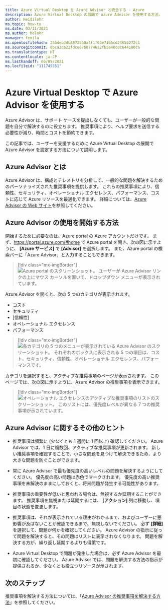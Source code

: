 ```yaml
---
title: Azure Virtual Desktop を Azure Advisor と統合する - Azure
description: Azure Virtual Desktop の展開で Azure Advisor を使用する方法。
author: Heidilohr
ms.topic: how-to
ms.date: 03/31/2021
ms.author: helohr
manager: femila
ms.openlocfilehash: 25bdeb3db8872550a4f1f03e7165cd24653272c1
ms.sourcegitcommit: 8bca2d622fdce67b07746a2fb5a40c0c644100c6
ms.translationtype: HT
ms.contentlocale: ja-JP
ms.lasthandoff: 06/09/2021
ms.locfileid: "111745351"
---
```

# <a name="use-azure-advisor-with-azure-virtual-desktop"></a>Azure Virtual Desktop で Azure Advisor を使用する

Azure Advisor は、サポート ケースを提出しなくても、ユーザーが一般的な問題を自分で解決するのに役立ちます。 推奨事項により、ヘルプ要求を送信する必要性が減り、時間とコストを節約できます。

この記事では、ユーザーを支援するために Azure Virtual Desktop の展開で Azure Advisor を設定する方法について説明します。

## <a name="what-is-azure-advisor"></a>Azure Advisor とは

Azure Advisor は、構成とテレメトリを分析して、一般的な問題を解決するためのパーソナライズされた推奨事項を提供します。 これらの推奨事項により、信頼性、セキュリティ、オペレーショナル エクセレンス、パフォーマンス、コストに応じて Azure リソースを最適化できます。 詳細については、[Azure Advisor の Web サイト](https://azure.microsoft.com/services/advisor/)を参照してください。

## <a name="how-to-start-using-azure-advisor"></a>Azure Advisor の使用を開始する方法

開始するために必要なのは、Azure portal の Azure アカウントだけです。 まず、<https://portal.azure.com/#home> で Azure portal を開き、次の図に示すように、 **[Azure サービス]** で **[Advisor]** を選択します。 また、Azure portal の検索バーに「Azure Advisor」と入力することもできます。

> [!div class="mx-imgBorder"]
> ![Azure portal のスクリーンショット。 ユーザーが Azure Advisor リンクの上にマウス カーソルを置いて、ドロップダウン メニューが表示されています。](media/azure-advisor.png)

Azure Advisor を開くと、次の 5 つのカテゴリが表示されます。

- コスト
- セキュリティ
- [信頼性]
- オペレーショナル エクセレンス
- パフォーマンス

> [!div class="mx-imgBorder"]
> ![各カテゴリの 5 つのメニューが表示されている Azure Advisor のスクリーンショット。 それぞれのボックスに表示される 5 つの項目は、コスト、セキュリティ、信頼性、オペレーショナル エクセレンス、パフォーマンスです。](media/advisor-categories.png)

カテゴリを選択すると、アクティブな推奨事項のページが表示されます。 このページでは、次の図に示すように、Azure Advisor の推奨事項を表示できます。

> [!div class="mx-imgBorder"]
> ![オペレーショナル エクセレンスのアクティブな推奨事項のリストのスクリーンショット。 このリストには、優先度レベルが異なる 7 つの推奨事項が示されています。](media/active-suggestions.png)

## <a name="additional-tips-for-azure-advisor"></a>Azure Advisor に関するその他のヒント

- 推奨事項は頻繁に (少なくとも 1 週間に 1 回以上) 確認してください。 Azure Advisor では、1 日に複数回、アクティブな推奨事項が更新されます。 新しい推奨事項を確認することで、小さな問題を見つけて解決できるため、より大きな問題を防ぐことができます。

- 常に Azure Advisor で最も優先度の高いレベルの問題を解決するようにしてください。 優先度の高い問題は赤色でマークされます。 優先度の高い推奨事項を未解決のままにしておくと、将来問題が発生する可能性があります。

- 推奨事項の重要性が低いと思われる場合は、無視するか延期することができます。 推奨事項を無視または延期するには、 **[アクション]** 列に移動し、項目の状態を変更します。

- 推奨事項は、それが表示されている理由がわかるまで、およびユーザーに悪影響が及ばないことが確認できるまで、無視しないでください。 必ず **[詳細]** を選択して、問題が何かを確認してください。 Azure Advisor の指示に従って問題を解決すると、その問題はリストに表示されなくなります。 問題を解決する方が、繰り返し延期するよりも得策です。

- Azure Virtual Desktop で問題が発生した場合は、必ず Azure Advisor を最初に確認してください。 Azure Advisor では、問題を解決する方法の指示が提供されるか、少なくとも役立つリソースが示されます。

## <a name="next-steps"></a>次のステップ

推奨事項を解決する方法については、「[Azure Advisor の推奨事項を解決する方法](azure-advisor-recommendations.md)」を参照してください。
